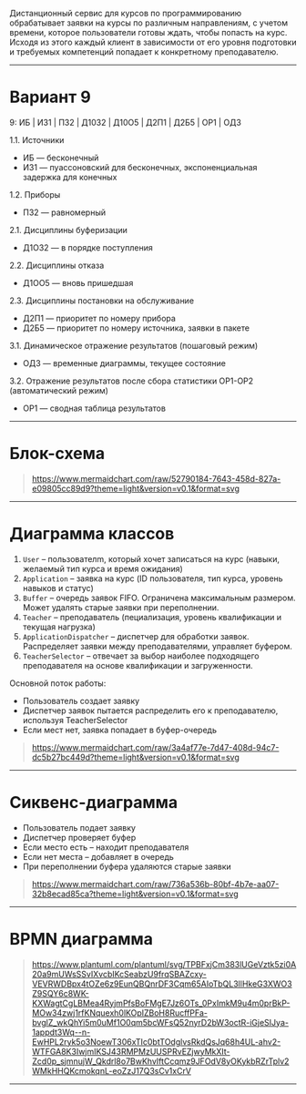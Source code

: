 Дистанционный сервис для курсов по программированию обрабатывает заявки на курсы по различным направлениям, с учетом времени, которое пользователи готовы ждать, чтобы попасть на курс. Исходя из этого каждый клиент в зависимости от его уровня подготовки и требуемых компетенций попадает к конкретному преподавателю.

---
# Вариант 9

9: ИБ | ИЗ1 | ПЗ2 | Д10З2 | Д10О5 | Д2П1 | Д2Б5 | ОР1 | ОД3

1.1. Источники
- ИБ — бесконечный
- ИЗ1 — пуассоновский для бесконечных, экспоненциальная задержка для конечных

1.2. Приборы
- ПЗ2 — равномерный

2.1. Дисциплины буферизации
- Д1ОЗ2 — в порядке поступления

2.2. Дисциплины отказа
- Д1ОО5 — вновь пришедшая

2.3. Дисциплины постановки на обслуживание
- Д2П1 — приоритет по номеру прибора
- Д2Б5 — приоритет по номеру источника, заявки в пакете

3.1. Динамическое отражение результатов (пошаговый режим)
- ОД3 — временные диаграммы, текущее состояние

3.2. Отражение результатов после сбора статистики ОР1-ОР2 (автоматический режим)
- ОР1 — сводная таблица результатов

---
# Блок-схема

> https://www.mermaidchart.com/raw/52790184-7643-458d-827a-e09805cc89d9?theme=light&version=v0.1&format=svg

---
# Диаграмма классов

1. `User` – пользователm, который хочет записаться на курс (навыки, желаемый тип курса и время ожидания)
2. `Application` – заявка на курс (ID пользователя, тип курса, уровень навыков и статус)
3. `Buffer` – очередь заявок FIFO. Ограничена максимальным размером. Может удалять старые заявки при переполнении.
4. `Teacher` – преподаватель (пециализация, уровень квалификации и текущая нагрузка)
5. `ApplicationDispatcher` – диспетчер для обработки заявок. Распределяет заявки между преподавателями, управляет буфером.
6. `TeacherSelector` – отвечает за выбор наиболее подходящего преподавателя на основе квалификации и загруженности.

Основной поток работы:

- Пользователь создает заявку
- Диспетчер заявок пытается распределить его к преподавателю, используя TeacherSelector
- Если мест нет, заявка попадает в буфер-очередь

> https://www.mermaidchart.com/raw/3a4af77e-7d47-408d-94c7-dc5b27bc449d?theme=light&version=v0.1&format=svg

---
# Сиквенс-диаграмма

- Пользователь подает заявку
- Диспетчер проверяет буфер
- Если место есть – находит преподавателя
- Если нет места – добавляет в очередь
- При переполнении буфера удаляются старые заявки

> https://www.mermaidchart.com/raw/736a536b-80bf-4b7e-aa07-32b8ecad85ca?theme=light&version=v0.1&format=svg

---
# BPMN диаграмма

> https://www.plantuml.com/plantuml/svg/TPBFxjCm383lUGeVztk5zi0A20a9mUWsSSvIXvcbIKcSeabzU9frqSBAZcxy-VEVRWDBpx4tOZe6z9EunQBQnrDF3Cqm65AIoTbQL3llHkeG3XWO3Z9SQY6c8WK-KXWagtCgLBMea4RyjmPfsBoFMgE7Jz6OTs_0PxImkM9u4m0prBkP-MOw34zwj1rfKNquexh0lKOpIZBoH8RucffPFa-bvglZ_wkQhYi5m0uMf1O0qm5bcWFsQ52nyrD2bW3octR-iGjeSIJya-1appdt3Wq--n-EwHPL2ryk5o3NoewT306xTIc0btTOdglvsRkdQsJq68h4UL-ahv2-WTFGA8K3IwjmIKSJ43RMPMzUUSPRvEZjwyMkXIt-Zcd0p_sjmnujW_Qkdrl8o7BwKhvIftCcqmz9JFOdV8yOKykbRZrTplv2WMkHHQKcmokqnL-eoZzJ17Q3sCv1xCrV

---
